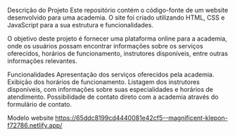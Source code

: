 Descrição do Projeto
Este repositório contém o código-fonte de um website desenvolvido para uma academia. O site foi criado utilizando HTML, CSS e JavaScript para a sua estrutura e funcionalidades.

O objetivo deste projeto é fornecer uma plataforma online para a academia, onde os usuários possam encontrar informações sobre os serviços oferecidos, horários de funcionamento, instrutores disponíveis, entre outras informações relevantes.

Funcionalidades
Apresentação dos serviços oferecidos pela academia.
Exibição dos horários de funcionamento.
Listagem dos instrutores disponíveis, com informações sobre suas especialidades e horários de atendimento.
Possibilidade de contato direto com a academia através do formulário de contato.

Modelo website
https://65ddc8199cd4440081e42cf5--magnificent-klepon-f72786.netlify.app/
